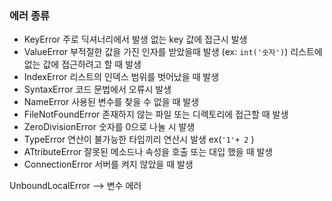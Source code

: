 ### 에러 종류

- KeyError
  주로 딕셔너리에서 발생
  없는 key 값에 접근시 발생
- ValueError
  부적절한 값을 가진 인자를 받았을때 발생 (ex: `int('숫자')`)
  리스트에 없는 값에 접근하려고 할 때 발생
- IndexError
  리스트의 인덱스 범위를 벗어났을 때 발생
- SyntaxError
  코드 문법에서 오류시 발생
- NameError
  사용된 변수를 찾을 수 없을 때 발생
- FileNotFoundError 
  존재하지 않는 파일 또는 디렉토리에 접근할 때 발생
- ZeroDivisionError
  숫자를 0으로 나눌 시 발생
- TypeError
  연산이 불가능한 타입끼리 연산시 발생 ex(`'1'+ 2` )
- ATtributeError
  잘못된 메소드나 속성을 호출 또는 대입 했을 때 발생
- ConnectionError
  서버를 켜지 않았을 때 발생

UnboundLocalError  --> 변수 에러

